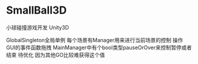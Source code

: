 ﻿# SmallBall3D
小球碰撞游戏开发 Unity3D

GlobalSingleton全局单例
每个场景有Manager用来进行当前场景的控制 操作  GUI的事件函数拖拽
MainManager中有个bool类型pauseOrOver来控制暂停或者结束 待优化    因为其他GO比较难获得这个值